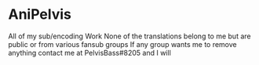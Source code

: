 # AniPelvis
All of my sub/encoding Work
None of the translations belong to me but are public or from various fansub groups
If any group wants me to remove anything contact me at PelvisBass#8205 and I will
